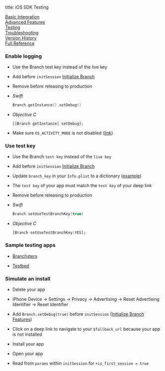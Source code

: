 title: iOS SDK Testing

<div class="page-ul">
  <div class="page-li"><a href="/branch-ios-sdk/basic-integration/">Basic Integration</a></div>
  <div class="page-li"><a href="/branch-ios-sdk/advanced-features">Advanced Features</a></div>
  <div class="page-li">
    <div class="page-active">
      <a href="/branch-ios-sdk/testing">Testing</a>
    </div>
  </div>
  <div class="page-li"><a href="/branch-ios-sdk/troubleshooting">Troubleshooting</a></div>
  <div class="page-li"><a href="/branch-ios-sdk/version-history">Version History</a></div>
  <div class="page-li"><a href="/branch-ios-sdk/full-reference">Full Reference</a></div>
</div>

### Enable logging

- Use the Branch test key instead of the live key

- Add before `initSession` [Initialize Branch](#initialize-branch)

- Remove before releasing to production

- *Swift*

    ```swift
    Branch.getInstance().setDebug()
    ```

- *Objective C*

    ```objc
    [[Branch getInstance] setDebug];
    ```

- Make sure `OS_ACTIVITY_MODE` is not disabled ([link](https://stackoverflow.com/a/39503602/2690774))

### Use test key

- Use the Branch `test key` instead of the `live key`

- Add before `initSession` [Initialize Branch](#initialize-branch)

- Update `branch_key` in your `Info.plist` to a dictionary ([example](https://github.com/BranchMetrics/ios-branch-deep-linking/blob/master/Branch-TestBed/Branch-TestBed/Branch-TestBed-Info.plist#L58-L63))

- The `test key` of your app must match the `test key` of your deep link

- Remove before releasing to production

- *Swift*

    ```swift
    Branch.setUseTestBranchKey(true)
    ```

- *Objective C*

    ```objc
    [Branch setUseTestBranchKey:YES];
    ```

### Sample testing apps

- [Branchsters](https://github.com/BranchMetrics/Branch-Example-Deep-Linking-Branchster-iOS)

- [Testbed](https://github.com/BranchMetrics/ios-branch-deep-linking/tree/master/Branch-SDK-TestBed)

### Simulate an install

- Delete your app

- iPhone Device -> Settings -> Privacy -> Advertising -> Reset Advertising Identifier -> Reset Identifier

- Add `Branch.setDebug(true)` before `initSession` ([Initialize Branch Features](#initialize-branch-features))

- Click on a deep link to navigate to your `$fallback_url` because your app is not installed

- Install your app

- Open your app

- Read from `params` within `initSession` for `+is_first_session = true`
